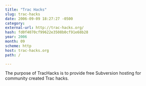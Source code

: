 ```yaml
---
title: "Trac Hacks"
slug: trac-hacks
date: 2006-09-09 18:27:27 -0500
category: 
external-url: http://trac-hacks.org/
hash: fd0f4070cf99622e3508b0cf91e68b28
year: 2006
month: 09
scheme: http
host: trac-hacks.org
path: /

---
```


The purpose of TracHacks is to provide free Subversion hosting for community created Trac hacks.

